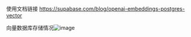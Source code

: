使用文档链接  https://supabase.com/blog/openai-embeddings-postgres-vector

向量数据库存储情况![image](https://github.com/user-attachments/assets/51ee4612-a578-4959-9e8f-02468bae1ea6)
